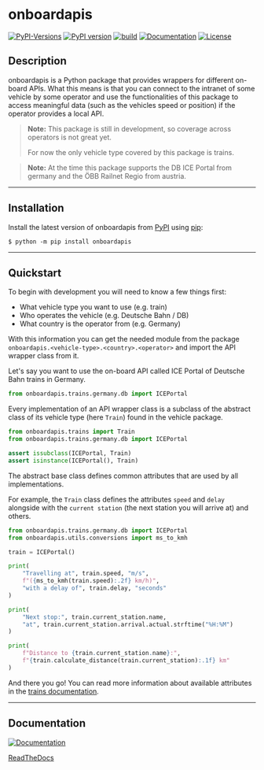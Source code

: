 # onboardapis

[![PyPI-Versions](https://img.shields.io/pypi/pyversions/onboardapis)](https://pypi.org/project/onboardapis)
[![PyPI version](https://badge.fury.io/py/onboardapis.svg)](https://pypi.org/project/onboardapis)
[![build](https://img.shields.io/github/workflow/status/felix-zenk/onboardapis/publish-to-pypi)](https://github.com/felix-zenk/onboardapis)
[![Documentation](https://img.shields.io/readthedocs/onboardapis)](https://onboardapis.readthedocs.io/en/latest/)
[![License](https://img.shields.io/github/license/felix-zenk/onboardapis)](https://github.com/felix-zenk/onboardapis/blob/main/LICENSE)

## Description

onboardapis is a Python package that provides wrappers for different on-board APIs.
What this means is that you can connect to the intranet of some vehicle by some operator 
and use the functionalities of this package to access meaningful data (such as the vehicles speed or position) 
if the operator provides a local API.

> **Note:** This package is still in development, so coverage across operators is not great yet.
> 
> For now the only vehicle type covered by this package is trains.

> **Note:** At the time this package supports the DB ICE Portal from germany and the ÖBB Railnet Regio from austria.
> 
> 

---

## Installation

Install the latest version of onboardapis from [PyPI](https://pypi.org/project/onboardapis) using [pip](https://pip.pypa.io/en/stable/installation/):

```shell
$ python -m pip install onboardapis
```

---

## Quickstart

To begin with development you will need to know a few things first:

* What vehicle type you want to use (e.g. train)
* Who operates the vehicle (e.g. Deutsche Bahn / DB)
* What country is the operator from (e.g. Germany)

With this information you can get the needed module from the package 
``onboardapis.<vehicle-type>.<country>.<operator>`` 
and import the API wrapper class from it.

Let's say you want to use the on-board API called ICE Portal of Deutsche Bahn trains in Germany.

```python
from onboardapis.trains.germany.db import ICEPortal
```

Every implementation of an API wrapper class is a subclass of the abstract class of its vehicle type
(here ``Train``) found in the vehicle package.

```python
from onboardapis.trains import Train
from onboardapis.trains.germany.db import ICEPortal

assert issubclass(ICEPortal, Train)
assert isinstance(ICEPortal(), Train)
```

The abstract base class defines common attributes that are used by all implementations.

For example, the ``Train`` class defines the attributes ``speed`` and ``delay`` alongside with the ``current station``
(the next station you will arrive at) and others.

```python
from onboardapis.trains.germany.db import ICEPortal
from onboardapis.utils.conversions import ms_to_kmh

train = ICEPortal()

print(
    "Travelling at", train.speed, "m/s",
    f"({ms_to_kmh(train.speed):.2f} km/h)",
    "with a delay of", train.delay, "seconds"
)

print(
    "Next stop:", train.current_station.name, 
    "at", train.current_station.arrival.actual.strftime("%H:%M")
)

print(
    f"Distance to {train.current_station.name}:",
    f"{train.calculate_distance(train.current_station):.1f} km"
)
```

And there you go!
You can read more information about available attributes in the [trains documentation](https://onboardapis.readthedocs.io/en/latest/source/onboardapis.trains.html).

---

## Documentation
[![Documentation](https://img.shields.io/readthedocs/onboardapis)](https://onboardapis.readthedocs.io/en/latest/)

[ReadTheDocs](https://onboardapis.readthedocs.io/en/latest/)
